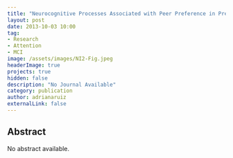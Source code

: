 ```yaml
---
title: "Neurocognitive Processes Associated with Peer Preference in Preschool Children"
layout: post
date: 2013-10-03 10:00
tag: 
- Research
- Attention
- MCI
image: /assets/images/NI2-Fig.jpeg
headerImage: true
projects: true
hidden: false
description: "No Journal Available"
category: publication
author: adrianaruiz
externalLink: false
---
```


## Abstract
No abstract available.
